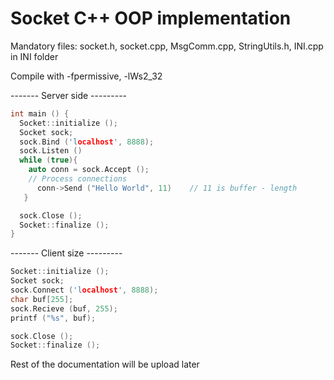 # Socket C++ OOP implementation

Mandatory files: socket.h, socket.cpp, MsgComm.cpp, StringUtils.h, INI.cpp in INI folder

Compile with -fpermissive, -lWs2_32

------- Server side ---------
```C++
int main () {
  Socket::initialize ();
  Socket sock;
  sock.Bind ('localhost', 8888);
  sock.Listen ()
  while (true){
    auto conn = sock.Accept ();
    // Process connections
      conn->Send ("Hello World", 11)    // 11 is buffer - length
   }

  sock.Close ();
  Socket::finalize ();
}
```

------- Client size ---------

```C++
Socket::initialize ();
Socket sock;
sock.Connect ('localhost', 8888);
char buf[255];
sock.Recieve (buf, 255);
printf ("%s", buf);

sock.Close ();
Socket::finalize ();

```

Rest of the documentation will be upload later
